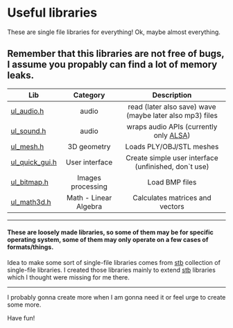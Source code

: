 # Useful libraries
These are single file libraries for everything!
Ok, maybe almost everything.

## Remember that this libraries are not free of bugs, I assume you propably can find a lot of memory leaks.

<!--
STB have nice table, so I firmly got inspired by it`s design
-->

|              Lib               |   Category    |       Description        |
|--------------------------------|:-------------:|:------------------------:|
|[ul_audio.h](ul_audio.h)        | audio         | read (later also save) wave (maybe later also mp3) files |
|[ul_sound.h](ul_sound.h)        | audio         | wraps audio APIs (currently only [ALSA](https://github.com/alsa-project))
|[ul_mesh.h](ul_mesh.h)          | 3D geometry   | Loads PLY/OBJ/STL meshes |
|[ul_quick_gui.h](ul_quick_gui.h)| User interface| Create simple user interface (unfinished, don`t use) |
|[ul_bitmap.h](ul_bitmap.h)      | Images processing | Load BMP files      |
|[ul_math3d.h](ul_math3d.h)      | Math - Linear Algebra | Calculates matrices and vectors |

<hr>

#### These are loosely made libraries, so some of them may be for specific operating system, some of them may only operate on a few cases of formats/things.

Idea to make some sort of single-file libraries comes from [stb](https://github.com/nothings/stb) collection of single-file libraries. I created those libraries mainly to extend [stb](https://github.com/nothings/stb) libraries which I thought were missing for me there.

<hr>
I probably gonna create more when I am gonna need it or feel urge to create some more.

Have fun!